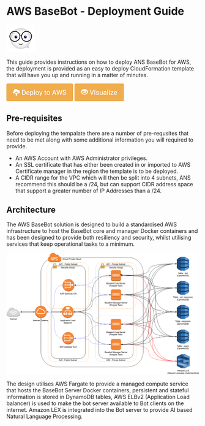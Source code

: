 # AWS BaseBot - Deployment Guide

<img src="./images/bot_icon.png" width="75"/> 

This guide provides instructions on how to deploy ANS BaseBot for AWS, the deployment is provided as an easy to deploy CloudFormation template that will have you up and running in a matter of minutes.

[![Deploy to AWS](./images/aws_deploy.png)](https://console.aws.amazon.com/cloudformation/home?region=eu-west-1#/stacks/new?stackName=ANS-BaseBot&templateURL=https://ans-cloudformation-templates-public.s3.eu-west-2.amazonaws.com/aws/basebot/basebot-deletion-policy-retain.json)
[![Deploy to AWS](./images/aws_view.png)](https://console.aws.amazon.com/cloudformation/designer/home?region=eu-west-1&&templateUrl=https://ans-cloudformation-templates-public.s3.eu-west-2.amazonaws.com/aws/basebot/basebot-deletion-policy-retain.json)

## Pre-requisites

Before deploying the tempalate there are a number of pre-requsites that need to be met along with some additional information you will required to provide.

* An AWS Account with AWS Administrator privileges.
* An SSL certificate that has either been created in or imported to AWS Certificate manager in the region the template is to be deployed.
* A CIDR range for the VPC which will then be split into 4 subnets, ANS recommend this should be a /24, but can support CIDR address space that support a greater number of IP Addresses than a /24.

## Architecture

The AWS BaseBot solution is designed to build a standardised AWS infrastructure to host the BaseBot core and manager Docker containers and has been designed to provide both resiliency and security, whilst utilising services that keep operational tasks to a minimum.

![Diagram](./images/base-bot-diagram-aws-v5.png)

The design utilises AWS Fargate to provide a managed compute service that hosts the BaseBot Server Docker containers, persistent and stateful information is stored in DynamoDB tables, AWS ELBv2 (Application Load balancer) is used to make the bot server available to Bot clients on the internet. Amazon LEX is integrated into the Bot server to provide AI based Natural Language Processing.


